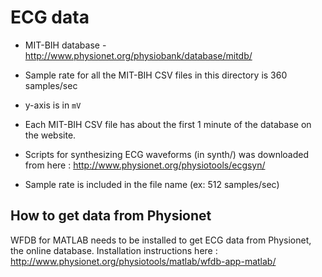 ECG data
========

- MIT-BIH database - http://www.physionet.org/physiobank/database/mitdb/
- Sample rate for all the MIT-BIH CSV files in this directory is 360 samples/sec
- y-axis is in `mV`
- Each MIT-BIH CSV file has about the first 1 minute of the database on the website.

- Scripts for synthesizing ECG waveforms (in synth/) was downloaded from here : http://www.physionet.org/physiotools/ecgsyn/
- Sample rate is included in the file name (ex: 512 samples/sec)

How to get data from Physionet
------------------------------

WFDB for MATLAB needs to be installed to get ECG data from Physionet, the online database. Installation instructions here : http://www.physionet.org/physiotools/matlab/wfdb-app-matlab/
